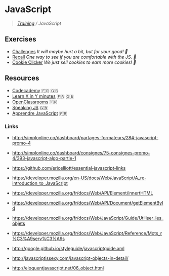 # JavaScript
>_[Training](https://github.com/simplonco/training) / JavaScript_


## Exercises
* [Challenges](https://github.com/simplonco/js-challenges)
  _It will maybe hurt a bit, but for your good! :cactus:_
* [Recall](https://github.com/simplonco/js-recall)
  _One way to see if you are comfortable with the JS. :vhs:_
* [Cookie Clicker](https://github.com/simplonco/js-cookie-clicker)
  _We just sell cookies to earn more cookies! :cookie:_


## Resources

* [Codecademy](https://www.codecademy.com/fr/learn/javascript) :fr: :gb:
* [Learn X in Y minutes](https://learnxinyminutes.com/docs/javascript/) :fr: :gb:
* [OpenClassrooms](https://openclassrooms.com/courses/apprenez-a-coder-avec-javascript) :fr:
* [Speaking JS](http://speakingjs.com/) :gb:
* [Apprendre JavaScript](https://bu7ch.gitbooks.io/apprendre-javascript/) :fr:

### Links

* http://simplonline.co/dashboard/partages-formateurs/284-javascript-promo-4
* http://simplonline.co/dashboard/consignes/75-consignes-promo-4/393-javascript-algo-partie-1

* https://github.com/ericelliott/essential-javascript-links

* https://developer.mozilla.org/en-US/docs/Web/JavaScript/A_re-introduction_to_JavaScript
* https://developer.mozilla.org/fr/docs/Web/API/Element/innertHTML
* https://developer.mozilla.org/fr/docs/Web/API/Document/getElementById
* https://developer.mozilla.org/fr/docs/Web/JavaScript/Guide/Utiliser_les_objets
* https://developer.mozilla.org/fr/docs/Web/JavaScript/Reference/Mots_r%C3%A9serv%C3%A9s

* http://google.github.io/styleguide/javascriptguide.xml

* http://javascriptissexy.com/javascript-objects-in-detail/
* http://eloquentjavascript.net/06_object.html
